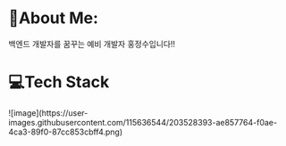 <h1>🔷About Me:</h1>
백엔드 개발자를 꿈꾸는 예비 개발자 홍정수입니다!!

<h1>💻Tech Stack</h1>
![image](https://user-images.githubusercontent.com/115636544/203528393-ae857764-f0ae-4ca3-89f0-87cc853cbff4.png)

